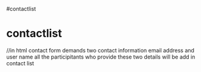 #contactlist
# contactlist
//in html contact form demands two contact information email address and user name all the participitants who provide these two details will be add in contact list
